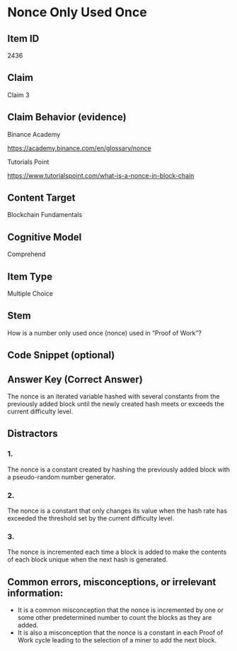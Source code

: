 # Nonce Only Used Once

## Item ID
2436

## Claim
Claim 3

## Claim Behavior (evidence)
Binance Academy 

https://academy.binance.com/en/glossary/nonce 

Tutorials Point 

https://www.tutorialspoint.com/what-is-a-nonce-in-block-chain 

## Content Target
Blockchain Fundamentals

## Cognitive Model
Comprehend

## Item Type
Multiple Choice

## Stem
How is a number only used once (nonce) used in “Proof of Work”?

## Code Snippet (optional)

## Answer Key (Correct Answer)
The nonce is an iterated variable hashed with several constants from the previously added block until the newly created hash meets or exceeds the current difficulty level.

## Distractors
### 1.
The nonce is a constant created by hashing the previously added block with a pseudo-random number generator.

### 2.
The nonce is a constant that only changes its value when the hash rate has exceeded the threshold set by the current difficulty level.

### 3.
The nonce is incremented each time a block is added to make the contents of each block unique when the next hash is generated.

## Common errors, misconceptions, or irrelevant information:
- It is a common misconception that the nonce is incremented by one or some other predetermined number to count the blocks as they are added.
- It is also a misconception that the nonce is a constant in each Proof of Work cycle leading to the selection of a miner to add the next block.
